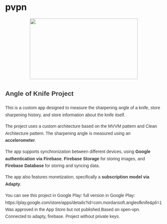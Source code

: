 # pvpn


<div align="center">
  <img height="194" width="346" src="https://github.com/ArtyseevWork/ArtyseevWork/blob/main/assets/animation/AoK.gif"  />
</div>

<div style="font-family: Arial, sans-serif; line-height: 1.6; color: #333;">
  <h2>Angle of Knife Project</h2>
  <p>This is a custom app designed to measure the sharpening angle of a knife, store sharpening history, and store information about the knife itself.</p>
  <p>The project uses a custom architecture based on the MVVM pattern and Clean Architecture pattern. The sharpening angle is measured using an <strong>accelerometer</strong>.</p>
  <p>The app supports synchronization between different devices, using <strong>Google authentication via Firebase</strong>, <strong>Firebase Storage</strong> for storing images, and <strong>Firebase Database</strong> for storing and syncing data.</p>
  <p>The app also features monetization, specifically a <strong>subscription model via Adapty</strong>.</p>
  <p>You can see this project in Google Play: full version in Google Play: https://play.google.com/store/apps/details?id=com.mordansoft.angleofknife&pli=1 Was approved in the App Store but not published.Based on open-vpn. Connected to adapty, firebase. Project without private keys.</p>
</div>

